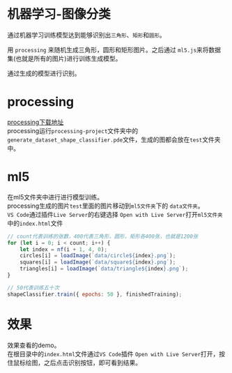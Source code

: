 # 机器学习-图像分类
通过机器学习训练模型达到能够识别出`三角形`、`矩形`和`圆形`。  

用 `processing` 来随机生成三角形，圆形和矩形图片。之后通过 `ml5.js`来将数据集(也就是所有的图片)进行训练生成模型。  

通过生成的模型进行识别。

# processing
[processing下载地址](https://processing.org/download)  
processing运行`processing-project`文件夹中的`generate_dataset_shape_classifier.pde`文件，生成的图都会放在`test`文件夹中。

# ml5
在ml5文件夹中进行进行模型训练。  
processing生成的图片`test`里面的图片移动到`ml5文件夹`下的 `data文件夹`。  
`VS Code`通过插件`Live Server`的右键选择 `Open with Live Server`打开`ml5文件夹`中的`index.html`文件
```js
// count代表训练的张数，400代表三角形，圆形，矩形各400张，也就是1200张
for (let i = 0; i < count; i++) {
    let index = nf(i + 1, 4, 0);
    circles[i] = loadImage(`data/circle${index}.png`);
    squares[i] = loadImage(`data/square${index}.png`);
    triangles[i] = loadImage(`data/triangle${index}.png`);
}

// 50代表训练五十次
shapeClassifier.train({ epochs: 50 }, finishedTraining);
```

# 效果
效果查看的demo。  
在根目录中的`index.html`文件通过`VS Code`插件 `Open with Live Server`打开，按住鼠标绘图，之后点击识别按钮，即可看到结果。